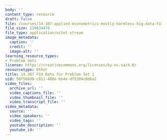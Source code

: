 ```yaml
---
body: ''
content_type: resource
draft: false
file: /courses/14-387-applied-econometrics-mostly-harmless-big-data-fall-2014/data_pset1.dta
file_size: 119634474
file_type: application/octet-stream
image_metadata:
  caption: ''
  credit: ''
  image-alt: ''
learning_resource_types:
- Problem Sets
license: https://creativecommons.org/licenses/by-nc-sa/4.0/
resourcetype: Other
title: 14.387 F14 Data for Problem Set 1
uid: 50f568d0-c811-488e-bb4e-df5304c8d0a2
video_files:
  archive_url: ''
  video_captions_file: ''
  video_thumbnail_file: ''
  video_transcript_file: ''
video_metadata:
  source: ''
  video_speakers: ''
  video_tags: ''
  youtube_description: ''
  youtube_id: ''
---
```

